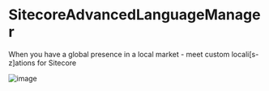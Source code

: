 # SitecoreAdvancedLanguageManager

When you have a global presence in a local market - meet custom locali[s-z]ations for Sitecore

![image](https://user-images.githubusercontent.com/8106913/218126255-5a1970a0-24ac-44b3-8991-ea07d50e9d8a.png)

